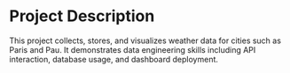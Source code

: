 # Project Description

This project collects, stores, and visualizes weather data for cities such as Paris and Pau. It demonstrates data engineering skills including API interaction, database usage, and dashboard deployment.

